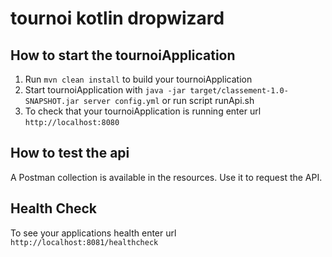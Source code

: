 # tournoi kotlin dropwizard

How to start the tournoiApplication
---

1. Run `mvn clean install` to build your tournoiApplication
1. Start tournoiApplication with `java -jar target/classement-1.0-SNAPSHOT.jar server config.yml` or run script runApi.sh 
1. To check that your tournoiApplication is running enter url `http://localhost:8080`

How to test the api
---
A Postman collection is available in the resources. Use it to request the API.

Health Check
---

To see your applications health enter url `http://localhost:8081/healthcheck`

